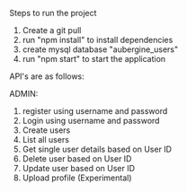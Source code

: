 Steps to run the project
1. Create a git pull
2. run "npm install" to install dependencies
3. create mysql database "aubergine_users"
4. run "npm start" to start the application

API's are as follows: 

ADMIN: 
1. register using username and password
2. Login using username and password
3.  Create users
4.  List all users
5.  Get single user details based on User ID
6.  Delete user based on User ID
7.  Update user based on User ID
8.  Upload profile (Experimental)
